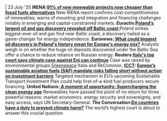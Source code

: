 | 23 July '25
**IRENA:[91% of new renewable projects now cheaper than fossil fuels alternatives](https://www.irena.org/News/pressreleases/2025/Jul/91-Percent-of-New-Renewable-Projects-Now-Cheaper-Than-Fossil-Fuels-Alternatives)**
New IRENA report confirms cost-competitiveness of renewables; warns of mounting grid integration and financing challenges notably in emerging and capital-constrained markets.
**Euractiv:[Poland’s largest oil and gas discovery revealed off Baltic coast ](https://www.euractiv.com/section/eet/news/polands-largest-oil-and-gas-discovery-revealed-off-baltic-coast/)**
Poland strikes biggest-ever oil and gas find near Baltic coast, a discovery hailed as a game-changer for energy independence.
**Euronews:[ What could biggest oil discovery in Poland's history mean for Europe's energy mix?](https://www.euronews.com/my-europe/2025/07/22/what-could-biggest-oil-discovery-in-polands-history-mean-for-europes-energy-mix)**
Analysts weigh in on whether the huge oil deposits discovered under the Baltic Sea offer a chance to reduce reliance on Russian energy.
**Reuters:[Italy's top court says climate case against Eni can continue](https://www.reuters.com/sustainability/climate-energy/italys-top-court-says-climate-case-against-eni-can-continue-2025-07-22/)**
Case was raised by environmental groups [Greenpeace](https://www.cleanenergywire.org/experts/greenpeace-germany) Italia and ReCommon.
**[ICCT](https://www.cleanenergywire.org/experts/icct-international-council-clean-transportation): [Europe’s sustainable aviation fuels (SAF) mandate risks falling short without action on investment barriers](https://theicct.org/pr-eu-saf-mandate-risks-falling-short-without-action-on-investment-barriers/)**
Targeted mechanism in EU’s upcoming Sustainable Transport Investment Plan could help first-of-a-kind fuel producers secure financing.
**United Nations:[ A moment of opportunity: Supercharging the clean energy age](https://www.un.org/sg/en/content/sg/statement/2025-07-22/secretary-generals-remarks-climate-action-moment-of-opportunity-supercharging-the-clean-energy-age-delivered-scroll-down-for-all-french)**
Renewables have passed the point of no return for three powerful reasons: market economics. energy security and sovereignty, and easy access, says UN Secretary-General.
**The Conversation:[Do countries have a duty to prevent climate harm?](https://theconversation.com/do-countries-have-a-duty-to-prevent-climate-harm-the-worlds-highest-court-is-about-to-answer-this-crucial-question-261396)**
The world’s highest court is about to answer this crucial question